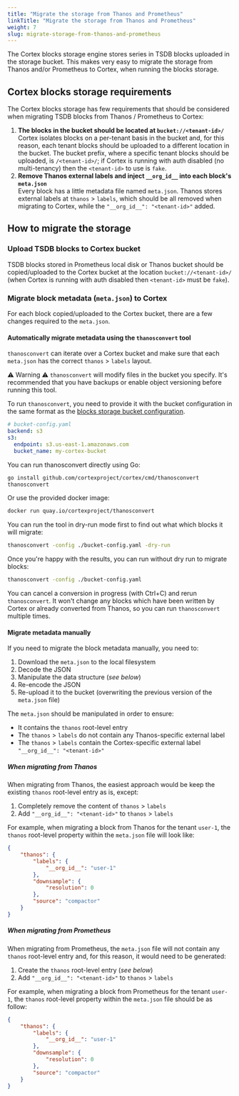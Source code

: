 ```yaml
---
title: "Migrate the storage from Thanos and Prometheus"
linkTitle: "Migrate the storage from Thanos and Prometheus"
weight: 7
slug: migrate-storage-from-thanos-and-prometheus
---
```


The Cortex blocks storage engine stores series in TSDB blocks uploaded in the storage bucket. This makes very easy to migrate the storage from Thanos and/or Prometheus to Cortex, when running the blocks storage.

## Cortex blocks storage requirements

The Cortex blocks storage has few requirements that should be considered when migrating TSDB blocks from Thanos / Prometheus to Cortex:

1. **The blocks in the bucket should be located at `bucket://<tenant-id>/`**<br />
   Cortex isolates blocks on a per-tenant basis in the bucket and, for this reason, each tenant blocks should be uploaded to a different location in the bucket. The bucket prefix, where a specific tenant blocks should be uploaded, is `/<tenant-id>/`; if Cortex is running with auth disabled (no multi-tenancy) then the `<tenant-id>` to use is `fake`.
2. **Remove Thanos external labels and inject `__org_id__` into each block's `meta.json`**<br />
   Every block has a little metadata file named `meta.json`. Thanos stores external labels at `thanos` > `labels`, which should be all removed when migrating to Cortex, while the `"__org_id__": "<tenant-id>"` added.

## How to migrate the storage

### Upload TSDB blocks to Cortex bucket

TSDB blocks stored in Prometheus local disk or Thanos bucket should be copied/uploaded to the Cortex bucket at the location `bucket://<tenant-id>/` (when Cortex is running with auth disabled then `<tenant-id>` must be `fake`).

### Migrate block metadata (`meta.json`) to Cortex

For each block copied/uploaded to the Cortex bucket, there are a few changes required to the `meta.json`.

#### Automatically migrate metadata using the `thanosconvert` tool

`thanosconvert` can iterate over a Cortex bucket and make sure that each `meta.json` has the correct `thanos` > `labels` layout.

⚠ Warning ⚠ `thanosconvert` will modify files in the bucket you specify. It's recommended that you have backups or enable object versioning before running this tool.

To run `thanosconvert`, you need to provide it with the bucket configuration in the same format as the [blocks storage bucket configuration](../configuration/config-file-reference.md#blocks_storage_config).
```yaml
# bucket-config.yaml
backend: s3
s3:
  endpoint: s3.us-east-1.amazonaws.com
  bucket_name: my-cortex-bucket
```

You can run thanosconvert directly using Go:
```bash
go install github.com/cortexproject/cortex/cmd/thanosconvert
thanosconvert
```

Or use the provided docker image:
```bash
docker run quay.io/cortexproject/thanosconvert
```

You can run the tool in dry-run mode first to find out what which blocks it will migrate:

```bash
thanosconvert -config ./bucket-config.yaml -dry-run
```

Once you're happy with the results, you can run without dry run to migrate blocks:
```bash
thanosconvert -config ./bucket-config.yaml
```

You can cancel a conversion in progress (with Ctrl+C) and rerun `thanosconvert`. It won't change any blocks which have been written by Cortex or already converted from Thanos, so you can run `thanosconvert` multiple times.


#### Migrate metadata manually

If you need to migrate the block metadata manually, you need to:

1. Download the `meta.json` to the local filesystem
2. Decode the JSON
3. Manipulate the data structure (_see below_)
4. Re-encode the JSON
5. Re-upload it to the bucket (overwriting the previous version of the `meta.json` file)

The `meta.json` should be manipulated in order to ensure:

- It contains the `thanos` root-level entry
- The `thanos` > `labels` do not contain any Thanos-specific external label
- The `thanos` > `labels` contain the Cortex-specific external label `"__org_id__": "<tenant-id>"`


##### When migrating from Thanos

When migrating from Thanos, the easiest approach would be keep the existing `thanos` root-level entry as is, except:

1. Completely remove the content of `thanos` > `labels`
2. Add `"__org_id__": "<tenant-id>"` to `thanos` > `labels`

For example, when migrating a block from Thanos for the tenant `user-1`, the `thanos` root-level property within the `meta.json` file will look like:

```json
{
	"thanos": {
		"labels": {
			"__org_id__": "user-1"
		},
		"downsample": {
			"resolution": 0
		},
		"source": "compactor"
	}
}
```

##### When migrating from Prometheus

When migrating from Prometheus, the `meta.json` file will not contain any `thanos` root-level entry and, for this reason, it would need to be generated:

1. Create the `thanos` root-level entry (_see below_)
2. Add `"__org_id__": "<tenant-id>"` to `thanos` > `labels`

For example, when migrating a block from Prometheus for the tenant `user-1`, the `thanos` root-level property within the `meta.json` file should be as follow:

```json
{
	"thanos": {
		"labels": {
			"__org_id__": "user-1"
		},
		"downsample": {
			"resolution": 0
		},
		"source": "compactor"
	}
}
```
